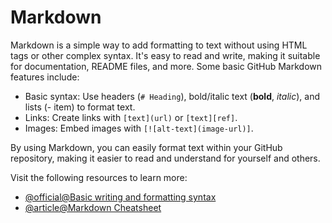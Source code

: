 # Markdown

Markdown is a simple way to add formatting to text without using HTML tags or other complex syntax. It's easy to read and write, making it suitable for documentation, README files, and more. Some basic GitHub Markdown features include:

- Basic syntax: Use headers (`# Heading`), bold/italic text (**bold**, *italic*), and lists (- item) to format text.
- Links: Create links with `[text](url)` or `[text][ref]`.
- Images: Embed images with `[![alt-text](image-url)]`.

By using Markdown, you can easily format text within your GitHub repository, making it easier to read and understand for yourself and others.

Visit the following resources to learn more:

- [@official@Basic writing and formatting syntax](https://docs.github.com/en/get-started/writing-on-github/getting-started-with-writing-and-formatting-on-github/basic-writing-and-formatting-syntax)
- [@article@Markdown Cheatsheet](https://github.com/adam-p/markdown-here/wiki/Markdown-Cheatsheet)